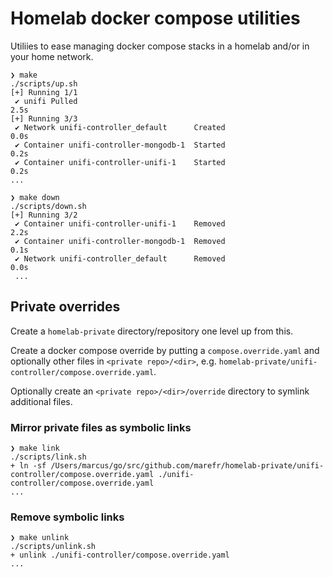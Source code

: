 # Homelab docker compose utilities

Utiliies to ease managing docker compose stacks in a homelab and/or in your home network.

```shell
❯ make
./scripts/up.sh
[+] Running 1/1
 ✔ unifi Pulled                                                       2.5s
[+] Running 3/3
 ✔ Network unifi-controller_default      Created                      0.0s
 ✔ Container unifi-controller-mongodb-1  Started                      0.2s
 ✔ Container unifi-controller-unifi-1    Started                      0.2s
...

❯ make down
./scripts/down.sh
[+] Running 3/2
 ✔ Container unifi-controller-unifi-1    Removed                      2.2s
 ✔ Container unifi-controller-mongodb-1  Removed                      0.1s
 ✔ Network unifi-controller_default      Removed                      0.0s
 ...
```

## Private overrides

Create a `homelab-private` directory/repository one level up from this.

Create a docker compose override by putting a `compose.override.yaml` and optionally other files in `<private repo>/<dir>`, e.g. `homelab-private/unifi-controller/compose.override.yaml`.

Optionally create an `<private repo>/<dir>/override` directory to symlink additional files.

### Mirror private files as symbolic links

```shell
❯ make link
./scripts/link.sh
+ ln -sf /Users/marcus/go/src/github.com/marefr/homelab-private/unifi-controller/compose.override.yaml ./unifi-controller/compose.override.yaml
...
```

### Remove symbolic links

```shell
❯ make unlink
./scripts/unlink.sh
+ unlink ./unifi-controller/compose.override.yaml
...
```
